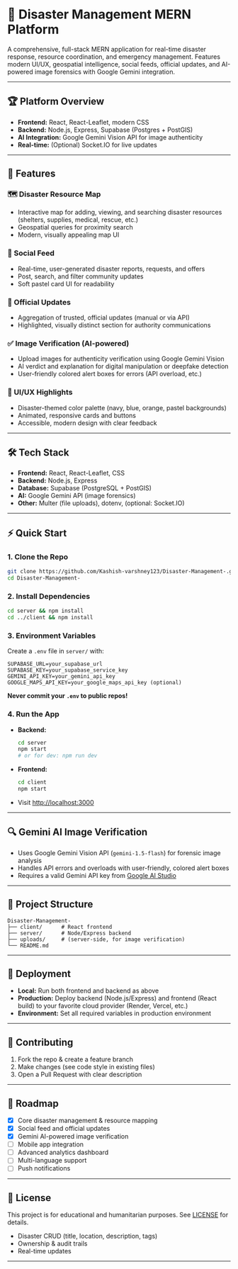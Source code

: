 # 🚨 Disaster Management MERN Platform

A comprehensive, full-stack MERN application for real-time disaster response, resource coordination, and emergency management. Features modern UI/UX, geospatial intelligence, social feeds, official updates, and AI-powered image forensics with Google Gemini integration.

---

## 🏆 Platform Overview
- **Frontend:** React, React-Leaflet, modern CSS
- **Backend:** Node.js, Express, Supabase (Postgres + PostGIS)
- **AI Integration:** Google Gemini Vision API for image authenticity
- **Real-time:** (Optional) Socket.IO for live updates

---

## 🎯 Features

### 🗺️ Disaster Resource Map
- Interactive map for adding, viewing, and searching disaster resources (shelters, supplies, medical, rescue, etc.)
- Geospatial queries for proximity search
- Modern, visually appealing map UI

### 📢 Social Feed
- Real-time, user-generated disaster reports, requests, and offers
- Post, search, and filter community updates
- Soft pastel card UI for readability

### 📰 Official Updates
- Aggregation of trusted, official updates (manual or via API)
- Highlighted, visually distinct section for authority communications

### ✅ Image Verification (AI-powered)
- Upload images for authenticity verification using Google Gemini Vision
- AI verdict and explanation for digital manipulation or deepfake detection
- User-friendly colored alert boxes for errors (API overload, etc.)

### 🎨 UI/UX Highlights
- Disaster-themed color palette (navy, blue, orange, pastel backgrounds)
- Animated, responsive cards and buttons
- Accessible, modern design with clear feedback

---

## 🛠️ Tech Stack
- **Frontend:** React, React-Leaflet, CSS
- **Backend:** Node.js, Express
- **Database:** Supabase (PostgreSQL + PostGIS)
- **AI:** Google Gemini API (image forensics)
- **Other:** Multer (file uploads), dotenv, (optional: Socket.IO)

---

## ⚡ Quick Start

### 1. Clone the Repo
```sh
git clone https://github.com/Kashish-varshney123/Disaster-Management-.git
cd Disaster-Management-
```

### 2. Install Dependencies
```sh
cd server && npm install
cd ../client && npm install
```

### 3. Environment Variables
Create a `.env` file in `server/` with:
```
SUPABASE_URL=your_supabase_url
SUPABASE_KEY=your_supabase_service_key
GEMINI_API_KEY=your_gemini_api_key
GOOGLE_MAPS_API_KEY=your_google_maps_api_key (optional)
```
**Never commit your `.env` to public repos!**

### 4. Run the App
- **Backend:**
  ```sh
  cd server
  npm start
  # or for dev: npm run dev
  ```
- **Frontend:**
  ```sh
  cd client
  npm start
  ```
- Visit [http://localhost:3000](http://localhost:3000)

---

## 🔍 Gemini AI Image Verification
- Uses Google Gemini Vision API (`gemini-1.5-flash`) for forensic image analysis
- Handles API errors and overloads with user-friendly, colored alert boxes
- Requires a valid Gemini API key from [Google AI Studio](https://ai.google.dev/)

---

## 📂 Project Structure
```
Disaster-Management-
├── client/      # React frontend
├── server/      # Node/Express backend
├── uploads/     # (server-side, for image verification)
└── README.md
```

---

## 🚀 Deployment
- **Local:** Run both frontend and backend as above
- **Production:** Deploy backend (Node.js/Express) and frontend (React build) to your favorite cloud provider (Render, Vercel, etc.)
- **Environment:** Set all required variables in production environment

---

## 🤝 Contributing
1. Fork the repo & create a feature branch
2. Make changes (see code style in existing files)
3. Open a Pull Request with clear description

---

## 🎯 Roadmap
- [x] Core disaster management & resource mapping
- [x] Social feed and official updates
- [x] Gemini AI-powered image verification
- [ ] Mobile app integration
- [ ] Advanced analytics dashboard
- [ ] Multi-language support
- [ ] Push notifications

---

## 📄 License
This project is for educational and humanitarian purposes. See [LICENSE](LICENSE) for details.
- Disaster CRUD (title, location, description, tags)
- Ownership & audit trails
- Real-time updates

---
